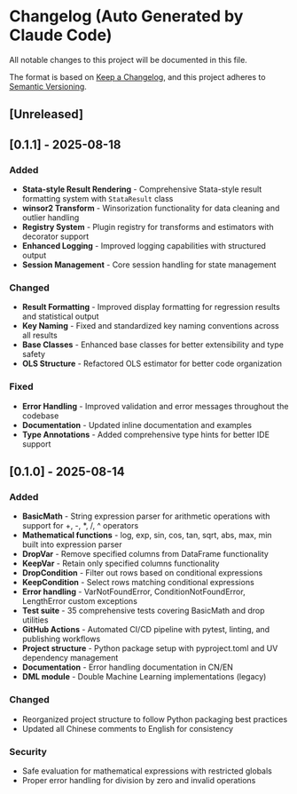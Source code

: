 # Changelog (Auto Generated by Claude Code)

All notable changes to this project will be documented in this file.

The format is based on [Keep a Changelog](https://keepachangelog.com/en/1.0.0/),
and this project adheres to [Semantic Versioning](https://semver.org/spec/v2.0.0.html).

## [Unreleased]

## [0.1.1] - 2025-08-18

### Added
- **Stata-style Result Rendering** - Comprehensive Stata-style result formatting system with `StataResult` class
- **winsor2 Transform** - Winsorization functionality for data cleaning and outlier handling
- **Registry System** - Plugin registry for transforms and estimators with decorator support
- **Enhanced Logging** - Improved logging capabilities with structured output
- **Session Management** - Core session handling for state management

### Changed
- **Result Formatting** - Improved display formatting for regression results and statistical output
- **Key Naming** - Fixed and standardized key naming conventions across all results
- **Base Classes** - Enhanced base classes for better extensibility and type safety
- **OLS Structure** - Refactored OLS estimator for better code organization

### Fixed
- **Error Handling** - Improved validation and error messages throughout the codebase
- **Documentation** - Updated inline documentation and examples
- **Type Annotations** - Added comprehensive type hints for better IDE support

## [0.1.0] - 2025-08-14

### Added
- **BasicMath** - String expression parser for arithmetic operations with support for +, -, *, /, ^ operators
- **Mathematical functions** - log, exp, sin, cos, tan, sqrt, abs, max, min built into expression parser
- **DropVar** - Remove specified columns from DataFrame functionality
- **KeepVar** - Retain only specified columns functionality  
- **DropCondition** - Filter out rows based on conditional expressions
- **KeepCondition** - Select rows matching conditional expressions
- **Error handling** - VarNotFoundError, ConditionNotFoundError, LengthError custom exceptions
- **Test suite** - 35 comprehensive tests covering BasicMath and drop utilities
- **GitHub Actions** - Automated CI/CD pipeline with pytest, linting, and publishing workflows
- **Project structure** - Python package setup with pyproject.toml and UV dependency management
- **Documentation** - Error handling documentation in CN/EN
- **DML module** - Double Machine Learning implementations (legacy)

### Changed
- Reorganized project structure to follow Python packaging best practices
- Updated all Chinese comments to English for consistency

### Security
- Safe evaluation for mathematical expressions with restricted globals
- Proper error handling for division by zero and invalid operations
